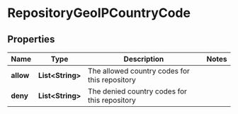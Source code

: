 
# RepositoryGeoIPCountryCode

## Properties
Name | Type | Description | Notes
------------ | ------------- | ------------- | -------------
**allow** | **List&lt;String&gt;** | The allowed country codes for this repository | 
**deny** | **List&lt;String&gt;** | The denied country codes for this repository | 



